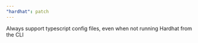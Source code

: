 ```yaml
---
"hardhat": patch
---
```


Always support typescript config files, even when not running Hardhat from the CLI

